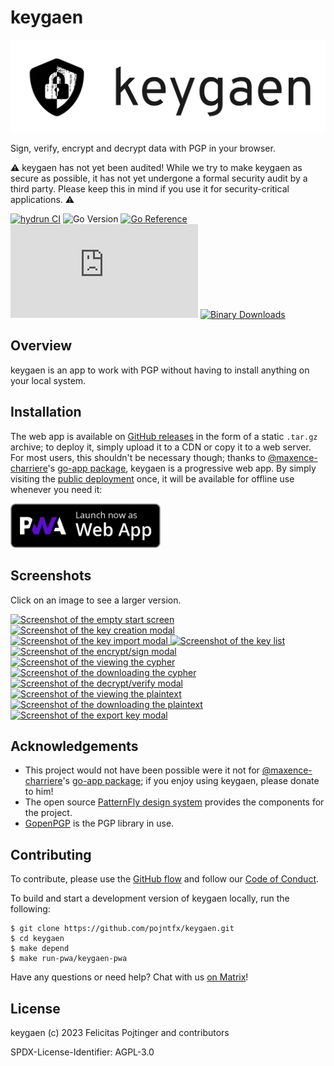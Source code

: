 # keygaen

![Logo](./docs/logo-readme.png)

Sign, verify, encrypt and decrypt data with PGP in your browser.

⚠️ keygaen has not yet been audited! While we try to make keygaen as secure as possible, it has not yet undergone a formal security audit by a third party. Please keep this in mind if you use it for security-critical applications. ⚠️

[![hydrun CI](https://github.com/pojntfx/keygaen/actions/workflows/hydrun.yaml/badge.svg)](https://github.com/pojntfx/keygaen/actions/workflows/hydrun.yaml)
![Go Version](https://img.shields.io/badge/go%20version-%3E=1.18-61CFDD.svg)
[![Go Reference](https://pkg.go.dev/badge/github.com/pojntfx/keygaen.svg)](https://pkg.go.dev/github.com/pojntfx/keygaen)
[![Matrix](https://img.shields.io/matrix/keygaen:matrix.org)](https://matrix.to/#/#keygaen:matrix.org?via=matrix.org)
[![Binary Downloads](https://img.shields.io/github/downloads/pojntfx/keygaen/total?label=binary%20downloads)](https://github.com/pojntfx/keygaen/releases)

## Overview

keygaen is an app to work with PGP without having to install anything on your local system.

## Installation

The web app is available on [GitHub releases](https://github.com/pojntfx/keygaen/releases) in the form of a static `.tar.gz` archive; to deploy it, simply upload it to a CDN or copy it to a web server. For most users, this shouldn't be necessary though; thanks to [@maxence-charriere](https://github.com/maxence-charriere)'s [go-app package](https://go-app.dev/), keygaen is a progressive web app. By simply visiting the [public deployment](https://pojntfx.github.io/keygaen/) once, it will be available for offline use whenever you need it:

[<img src="https://github.com/alphahorizonio/webnetesctl/raw/main/img/launch.png" width="240">](https://pojntfx.github.io/keygaen/)

## Screenshots

Click on an image to see a larger version.

<a display="inline" href="./docs/empty.png?raw=true">
<img src="./docs/empty.png" width="45%" alt="Screenshot of the empty start screen" title="Screenshot of the empty start screen">
</a>

<a display="inline" href="./docs/key-create.png?raw=true">
<img src="./docs/key-create.png" width="45%" alt="Screenshot of the key creation modal" title="Screenshot of the key creation modal">
</a>

<a display="inline" href="./docs/key-import.png?raw=true">
<img src="./docs/key-import.png" width="45%" alt="Screenshot of the key import modal" title="Screenshot of the key import modal">
</a>

<a display="inline" href="./docs/key-list.png?raw=true">
<img src="./docs/key-list.png" width="45%" alt="Screenshot of the key list" title="Screenshot of the key list">
</a>

<a display="inline" href="./docs/encrypt-sign.png?raw=true">
<img src="./docs/encrypt-sign.png" width="45%" alt="Screenshot of the encrypt/sign modal" title="Screenshot of the encrypt/sign modal">
</a>

<a display="inline" href="./docs/view-cypher.png?raw=true">
<img src="./docs/view-cypher.png" width="45%" alt="Screenshot of the viewing the cypher" title="Screenshot of the viewing the cypher">
</a>

<a display="inline" href="./docs/download-cypher.png?raw=true">
<img src="./docs/download-cypher.png" width="45%" alt="Screenshot of the downloading the cypher" title="Screenshot of the downloading the cypher">
</a>

<a display="inline" href="./docs/decrypt-verify.png?raw=true">
<img src="./docs/decrypt-verify.png" width="45%" alt="Screenshot of the decrypt/verify modal" title="Screenshot of the decrypt/verify modal">
</a>

<a display="inline" href="./docs/view-plaintext.png?raw=true">
<img src="./docs/view-plaintext.png" width="45%" alt="Screenshot of the viewing the plaintext" title="Screenshot of the viewing the plaintext">
</a>

<a display="inline" href="./docs/download-plaintext.png?raw=true">
<img src="./docs/download-plaintext.png" width="45%" alt="Screenshot of the downloading the plaintext" title="Screenshot of the downloading the plaintext">
</a>

<a display="inline" href="./docs/export-key.png?raw=true">
<img src="./docs/export-key.png" width="45%" alt="Screenshot of the export key modal" title="Screenshot of the export key modal">
</a>

## Acknowledgements

- This project would not have been possible were it not for [@maxence-charriere](https://github.com/maxence-charriere)'s [go-app package](https://go-app.dev/); if you enjoy using keygaen, please donate to him!
- The open source [PatternFly design system](https://www.patternfly.org/v4/) provides the components for the project.
- [GopenPGP](https://gopenpgp.org/) is the PGP library in use.

## Contributing

To contribute, please use the [GitHub flow](https://guides.github.com/introduction/flow/) and follow our [Code of Conduct](./CODE_OF_CONDUCT.md).

To build and start a development version of keygaen locally, run the following:

```shell
$ git clone https://github.com/pojntfx/keygaen.git
$ cd keygaen
$ make depend
$ make run-pwa/keygaen-pwa
```

Have any questions or need help? Chat with us [on Matrix](https://matrix.to/#/#keygaen:matrix.org?via=matrix.org)!

## License

keygaen (c) 2023 Felicitas Pojtinger and contributors

SPDX-License-Identifier: AGPL-3.0
